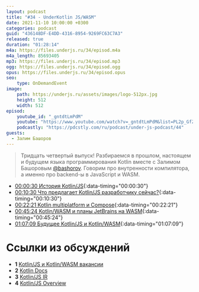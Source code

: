 ```yaml
---
layout: podcast
title: "#34 - UnderKotlin JS/WASM"
date: 2021-11-10 10:00:00 +0300
categories: podcast
guid: "436148DF-E4DD-4316-8954-9269FC63C7A3"
released: true
duration: "01:28:14"
m4a: https://files.underjs.ru/34/episod.m4a
m4a_length: 85693405
mp3: https://files.underjs.ru/34/episod.mp3
ogg: https://files.underjs.ru/34/episod.ogg
opus: https://files.underjs.ru/34/episod.opus
seo:
    type: OnDemandEvent
image:
    path: https://underjs.ru/assets/images/logo-512px.jpg
    height: 512
    width: 512
episod:
    youtube_id: "_gntdtLmPdM"
    youtube: "https://www.youtube.com/watch?v=_gntdtLmPdM&list=PL2p_GfZz-_1OWXrKUZRBc8LzMz5FJNXW7"
    podcastly: "https://pdcstly.com/ru/podcast/under-js-podcast/44"
guests:
  - Залим Башоров
---
```


> Тридцать четвертый выпуск! Разбираемся в прошлом, настоящем и будущем языка программирования Kotlin вместе с Залимом Башоровым [@bashorov](https://twitter.com/bashorov). Говорим про внутренности компилятора, а именно про backend-ы в JavaScript и WASM.

- [00:00:30 История Kotlin/JS](#){:data-timing="00:00:30"}
- [00:10:30 Что предлагает Kotlin/JS разработчику сейчас?](#){:data-timing="00:10:30"}
- [00:22:21 Kotlin multiplatform и Compose](#){:data-timing="00:22:21"}
- [00:45:24 Kotlin/WASM и планы JetBrains на WASM](#){:data-timing="00:45:24"}
- [01:07:09 Будущее Kotlin/JS и Kotlin/WASM](#){:data-timing="01:07:09"}

# Ссылки из обсуждений

- <b id="note1">1</b> [Kotlin/JS и Kotlin/WASM вакансии](https://twitter.com/bashorov/status/1395383088599998466)
- <b id="note2">2</b> [Kotlin Docs](https://kotlinlang.org/)
- <b id="note3">3</b> [Kotlin/JS IR](http://kotl.in/jsir)
- <b id="note4">4</b> [Kotlin/JS Overview](http://kotl.in/js)
